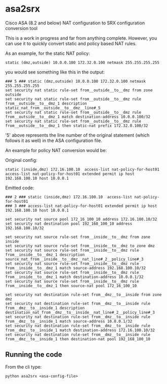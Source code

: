 # asa2srx
Cisco ASA (8.2 and below) NAT configuration to SRX configuration conversion tool

This is a work in progress and far from anything complete. However, you can use it to quickly convert static and policy based NAT rules.

As an example, for the static NAT policy:

```
static (dmz,outside) 10.0.0.100 172.32.0.100 netmask 255.255.255.255 
```

you would see something like this in the output:

```
### 5 ### static (dmz,outside) 10.0.0.100 172.32.0.100 netmask 255.255.255.255
set security nat static rule-set from__outside__to__dmz from zone outside
set security nat static rule-set from__outside__to__dmz rule from__outside__to__dmz_1 description static_nat_from__outside__to__dmz__line#_5
set security nat static rule-set from__outside__to__dmz rule from__outside__to__dmz_1 match destination-address 10.0.0.100/32
set security nat static rule-set from__outside__to__dmz rule from__outside__to__dmz_1 then static-nat prefix 172.32.0.100/32
```

'5' above represents the line number of the original statement (which follows it as well) in the ASA configuration file.


An example for policy NAT conversion would be:

Original config:

```
static (inside,dmz) 172.16.100.10  access-list nat-policy-for-host01
access-list nat-policy-for-host01 extended permit ip host 192.168.100.10 host 10.0.0.1
```

Emitted code:

```
### 2 ### static (inside,dmz) 172.16.100.10  access-list nat-policy-for-host01
### 3 ### access-list nat-policy-for-host01 extended permit ip host 192.168.100.10 host 10.0.0.1

set security nat source pool 172_16_100_10 address 172.16.100.10/32
set security nat destination pool 192_168_100_10 address 192.168.100.10/32

set security nat source rule-set from__inside__to__dmz from zone inside
set security nat source rule-set from__inside__to__dmz to zone dmz
set security nat source rule-set from__inside__to__dmz rule from__inside__to__dmz_1 description source_nat_from__inside__to__dmz__nat_line#_2__policy_line#_3
set security nat source rule-set from__inside__to__dmz rule from__inside__to__dmz_1 match source-address 192.168.100.10/32
set security nat source rule-set from__inside__to__dmz rule from__inside__to__dmz_1 match destination-address 10.0.0.1/32
set security nat source rule-set from__inside__to__dmz rule from__inside__to__dmz_1 then source-nat pool 172_16_100_10

set security nat destination rule-set from__dmz__to__inside from zone dmz
set security nat destination rule-set from__dmz__to__inside rule from__dmz__to__inside_1 description destination_nat_from__dmz__to__inside__nat_line#_2__policy_line#_3
set security nat destination rule-set from__dmz__to__inside rule from__dmz__to__inside_1 match source-address 10.0.0.1/32
set security nat destination rule-set from__dmz__to__inside rule from__dmz__to__inside_1 match destination-address 172.16.100.10/32
set security nat destination rule-set from__dmz__to__inside rule from__dmz__to__inside_1 then destination-nat pool 192_168_100_10
```



## Running the code

From the cli type:

```
python asa2srx <asa-config-file>
```


